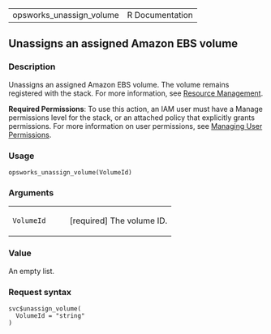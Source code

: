 <table style="width: 100%;">
<tbody>
<tr class="odd">
<td>opsworks_unassign_volume</td>
<td style="text-align: right;">R Documentation</td>
</tr>
</tbody>
</table>

## Unassigns an assigned Amazon EBS volume

### Description

Unassigns an assigned Amazon EBS volume. The volume remains registered
with the stack. For more information, see [Resource
Management](https://docs.aws.amazon.com/opsworks/latest/userguide/resources.html).

**Required Permissions**: To use this action, an IAM user must have a
Manage permissions level for the stack, or an attached policy that
explicitly grants permissions. For more information on user permissions,
see [Managing User
Permissions](https://docs.aws.amazon.com/opsworks/latest/userguide/opsworks-security-users.html).

### Usage

    opsworks_unassign_volume(VolumeId)

### Arguments

<table>
<colgroup>
<col style="width: 35%" />
<col style="width: 65%" />
</colgroup>
<tbody>
<tr class="odd">
<td><code id="opsworks_unassign_volume_:_VolumeId">VolumeId</code></td>
<td><p>[required] The volume ID.</p></td>
</tr>
</tbody>
</table>

### Value

An empty list.

### Request syntax

    svc$unassign_volume(
      VolumeId = "string"
    )
